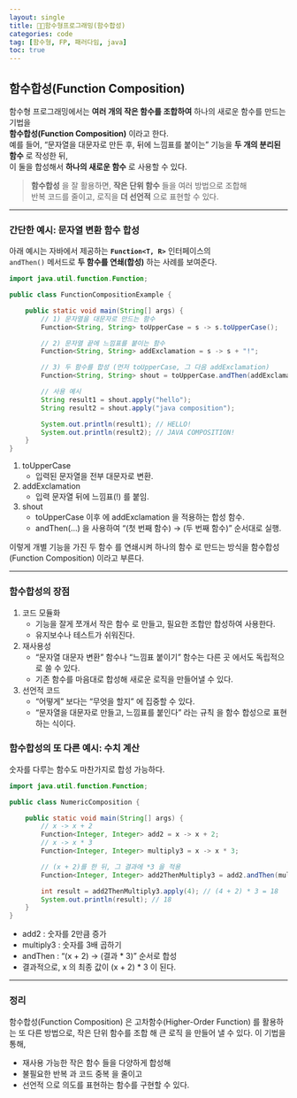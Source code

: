 ```yaml
---
layout: single
title: 🧑‍💻함수형프로그래밍(함수합성)
categories: code
tag: [함수형, FP, 패러다임, java]
toc: true
---
```


## 함수합성(Function Composition)

함수형 프로그래밍에서는 **여러 개의 작은 함수를 조합하여** 하나의 새로운 함수를 만드는 기법을  
**함수합성(Function Composition)** 이라고 한다.  
예를 들어, “문자열을 대문자로 만든 후, 뒤에 느낌표를 붙이는” 기능을 **두 개의 분리된 함수** 로 작성한 뒤,  
이 둘을 합성해서 **하나의 새로운 함수** 로 사용할 수 있다.

> **함수합성** 을 잘 활용하면, **작은 단위 함수** 들을 여러 방법으로 조합해  
> 반복 코드를 줄이고, 로직을 **더 선언적** 으로 표현할 수 있다.

---

### 간단한 예시: 문자열 변환 함수 합성

아래 예시는 자바에서 제공하는 **`Function<T, R>`** 인터페이스의  
`andThen()` 메서드로 **두 함수를 연쇄(합성)** 하는 사례를 보여준다.

```java
import java.util.function.Function;

public class FunctionCompositionExample {

    public static void main(String[] args) {
        // 1) 문자열을 대문자로 만드는 함수
        Function<String, String> toUpperCase = s -> s.toUpperCase();

        // 2) 문자열 끝에 느낌표를 붙이는 함수
        Function<String, String> addExclamation = s -> s + "!";

        // 3) 두 함수를 합성 (먼저 toUpperCase, 그 다음 addExclamation)
        Function<String, String> shout = toUpperCase.andThen(addExclamation);

        // 사용 예시
        String result1 = shout.apply("hello");
        String result2 = shout.apply("java composition");

        System.out.println(result1); // HELLO!
        System.out.println(result2); // JAVA COMPOSITION!
    }
}
```

1. toUpperCase
      - 입력된 문자열을 전부 대문자로 변환.
2. addExclamation
      - 입력 문자열 뒤에 느낌표(!) 를 붙임.
3. shout
      - toUpperCase 이후 에 addExclamation 을 적용하는 합성 함수. 
      - andThen(...) 을 사용하여 “(첫 번째 함수) → (두 번째 함수)” 순서대로 실행.

이렇게 개별 기능을 가진 두 함수 를 연쇄시켜 하나의 함수 로 만드는 방식을
함수합성(Function Composition) 이라고 부른다.

---

### 함수합성의 장점
1.	코드 모듈화
      - 기능을 잘게 쪼개서 작은 함수 로 만들고, 필요한 조합만 합성하여 사용한다.
      - 유지보수나 테스트가 쉬워진다.
2.	재사용성
      - “문자열 대문자 변환” 함수나 “느낌표 붙이기” 함수는 다른 곳 에서도 독립적으로 쓸 수 있다.
      - 기존 함수를 마음대로 합성해 새로운 로직을 만들어낼 수 있다.
3.	선언적 코드
      - “어떻게” 보다는 “무엇을 할지” 에 집중할 수 있다.
      - “문자열을 대문자로 만들고, 느낌표를 붙인다” 라는 규칙 을 함수 합성으로 표현하는 식이다.

### 함수합성의 또 다른 예시: 수치 계산

숫자를 다루는 함수도 마찬가지로 합성 가능하다.
```java
import java.util.function.Function;

public class NumericComposition {

    public static void main(String[] args) {
        // x -> x + 2
        Function<Integer, Integer> add2 = x -> x + 2;
        // x -> x * 3
        Function<Integer, Integer> multiply3 = x -> x * 3;

        // (x + 2)를 한 뒤, 그 결과에 *3 을 적용
        Function<Integer, Integer> add2ThenMultiply3 = add2.andThen(multiply3);

        int result = add2ThenMultiply3.apply(4); // (4 + 2) * 3 = 18
        System.out.println(result); // 18
    }
}
```
- add2 : 숫자를 2만큼 증가
- multiply3 : 숫자를 3배 곱하기
- andThen : “(x + 2) → (결과 * 3)” 순서로 합성
- 결과적으로, x 의 최종 값이 (x + 2) * 3 이 된다.

--- 

### 정리
함수합성(Function Composition) 은 고차함수(Higher-Order Function) 를 활용하는 또 다른 방법으로,
작은 단위 함수를 조합 해 큰 로직 을 만들어 낼 수 있다.
이 기법을 통해,
- 재사용 가능한 작은 함수 들을 다양하게 합성해
- 불필요한 반복 과 코드 중복 을 줄이고
- 선언적 으로 의도를 표현하는 함수를 구현할 수 있다.
